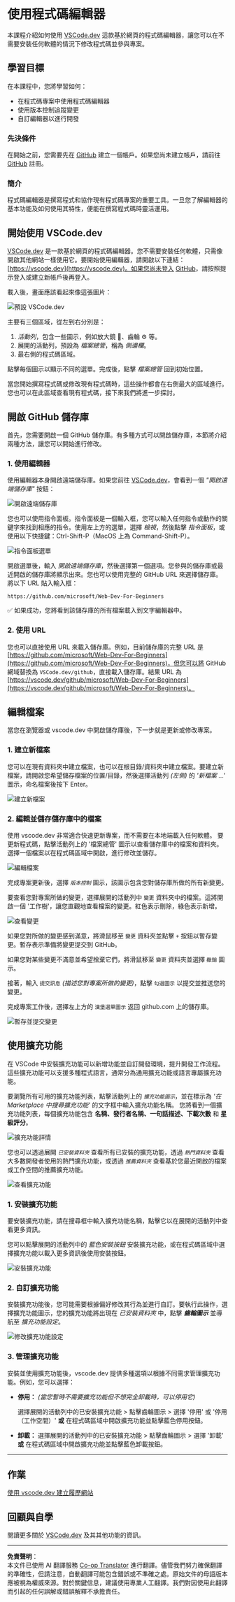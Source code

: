 <!--
CO_OP_TRANSLATOR_METADATA:
{
  "original_hash": "1ba61d96a11309a2a6ea507496dcf7e5",
  "translation_date": "2025-08-28T23:41:47+00:00",
  "source_file": "8-code-editor/1-using-a-code-editor/README.md",
  "language_code": "mo"
}
-->
# 使用程式碼編輯器

本課程介紹如何使用 [VSCode.dev](https://vscode.dev) 這款基於網頁的程式碼編輯器，讓您可以在不需要安裝任何軟體的情況下修改程式碼並參與專案。

<!----
TODO: 添加一張可選的圖片
![使用程式碼編輯器](../../../../translated_images/webdev101-vscode-dev.f53c14e8dad231ea09d9e07a2db4a01551d2dc6cdf21225038389e11156af023.mo.png)
> Sketchnote by [Author name](https://example.com)
---->

<!---
## 課前測驗
[課前測驗](https://ff-quizzes.netlify.app/web/quiz/3)
---->

## 學習目標

在本課程中，您將學習如何：

- 在程式碼專案中使用程式碼編輯器
- 使用版本控制追蹤變更
- 自訂編輯器以進行開發

### 先決條件

在開始之前，您需要先在 [GitHub](https://github.com) 建立一個帳戶。如果您尚未建立帳戶，請前往 [GitHub](https://github.com/) 註冊。

### 簡介

程式碼編輯器是撰寫程式和協作現有程式碼專案的重要工具。一旦您了解編輯器的基本功能及如何使用其特性，便能在撰寫程式碼時靈活運用。

## 開始使用 VSCode.dev

[VSCode.dev](https://vscode.dev) 是一款基於網頁的程式碼編輯器。您不需要安裝任何軟體，只需像開啟其他網站一樣使用它。要開始使用編輯器，請開啟以下連結：[https://vscode.dev](https://vscode.dev)。如果您尚未登入 [GitHub](https://github.com/)，請按照提示登入或建立新帳戶後再登入。

載入後，畫面應該看起來像這張圖片：

![預設 VSCode.dev](../../../../translated_images/default-vscode-dev.5d06881d65c1b3234ce50cd9ed3b0028e6031ad5f5b441bcbed96bfa6311f6d0.mo.png)

主要有三個區域，從左到右分別是：

1. _活動列_，包含一些圖示，例如放大鏡 🔎、齒輪 ⚙️ 等。
2. 展開的活動列，預設為 _檔案總管_，稱為 _側邊欄_。
3. 最右側的程式碼區域。

點擊每個圖示以顯示不同的選單。完成後，點擊 _檔案總管_ 回到初始位置。

當您開始撰寫程式碼或修改現有程式碼時，這些操作都會在右側最大的區域進行。您也可以在此區域查看現有程式碼，接下來我們將進一步探討。

## 開啟 GitHub 儲存庫

首先，您需要開啟一個 GitHub 儲存庫。有多種方式可以開啟儲存庫，本節將介紹兩種方法，讓您可以開始進行修改。

### 1. 使用編輯器

使用編輯器本身開啟遠端儲存庫。如果您前往 [VSCode.dev](https://vscode.dev)，會看到一個 _"開啟遠端儲存庫"_ 按鈕：

![開啟遠端儲存庫](../../../../translated_images/open-remote-repository.bd9c2598b8949e7fc283cdfc8f4050c6205a7c7c6d3f78c4b135115d037d6fa2.mo.png)

您也可以使用指令面板。指令面板是一個輸入框，您可以輸入任何指令或動作的關鍵字來找到相應的指令。使用左上方的選單，選擇 _檢視_，然後點擊 _指令面板_，或使用以下快捷鍵：Ctrl-Shift-P（MacOS 上為 Command-Shift-P）。

![指令面板選單](../../../../translated_images/palette-menu.4946174e07f426226afcdad707d19b8d5150e41591c751c45b5dee213affef91.mo.png)

開啟選單後，輸入 _開啟遠端儲存庫_，然後選擇第一個選項。您參與的儲存庫或最近開啟的儲存庫將顯示出來。您也可以使用完整的 GitHub URL 來選擇儲存庫。將以下 URL 貼入輸入框：

```
https://github.com/microsoft/Web-Dev-For-Beginners
```

✅ 如果成功，您將看到該儲存庫的所有檔案載入到文字編輯器中。

### 2. 使用 URL

您也可以直接使用 URL 來載入儲存庫。例如，目前儲存庫的完整 URL 是 [https://github.com/microsoft/Web-Dev-For-Beginners](https://github.com/microsoft/Web-Dev-For-Beginners)，但您可以將 GitHub 網域替換為 `VSCode.dev/github`，直接載入儲存庫。結果 URL 為 [https://vscode.dev/github/microsoft/Web-Dev-For-Beginners](https://vscode.dev/github/microsoft/Web-Dev-For-Beginners)。

## 編輯檔案

當您在瀏覽器或 vscode.dev 中開啟儲存庫後，下一步就是更新或修改專案。

### 1. 建立新檔案

您可以在現有資料夾中建立檔案，也可以在根目錄/資料夾中建立檔案。要建立新檔案，請開啟您希望儲存檔案的位置/目錄，然後選擇活動列 _(左側)_ 的 _'新檔案 ...'_ 圖示，命名檔案後按下 Enter。

![建立新檔案](../../../../translated_images/create-new-file.2814e609c2af9aeb6c6fd53156c503ac91c3d538f9cac63073b2dd4a7631f183.mo.png)

### 2. 編輯並儲存儲存庫中的檔案

使用 vscode.dev 非常適合快速更新專案，而不需要在本地端載入任何軟體。
要更新程式碼，點擊活動列上的 '檔案總管' 圖示以查看儲存庫中的檔案和資料夾。
選擇一個檔案以在程式碼區域中開啟，進行修改並儲存。

![編輯檔案](../../../../translated_images/edit-a-file.52c0ee665ef19f08119d62d63f395dfefddc0a4deb9268d73bfe791f52c5807a.mo.png)

完成專案更新後，選擇 _`版本控制`_ 圖示，該圖示包含您對儲存庫所做的所有新變更。

要查看您對專案所做的變更，選擇展開的活動列中 `變更` 資料夾中的檔案。這將開啟一個 '工作樹'，讓您直觀地查看檔案的變更。紅色表示刪除，綠色表示新增。

![查看變更](../../../../translated_images/working-tree.c58eec08e6335c79cc708c0c220c0b7fea61514bd3c7fb7471905a864aceac7c.mo.png)

如果您對所做的變更感到滿意，將滑鼠移至 `變更` 資料夾並點擊 `+` 按鈕以暫存變更。暫存表示準備將變更提交到 GitHub。

如果您對某些變更不滿意並希望捨棄它們，將滑鼠移至 `變更` 資料夾並選擇 `撤銷` 圖示。

接著，輸入 `提交訊息` _(描述您對專案所做的變更)_，點擊 `勾選圖示` 以提交並推送您的變更。

完成專案工作後，選擇左上方的 `漢堡選單圖示` 返回 github.com 上的儲存庫。

![暫存並提交變更](../../../../8-code-editor/images/edit-vscode.dev.gif)

## 使用擴充功能

在 VSCode 中安裝擴充功能可以新增功能並自訂開發環境，提升開發工作流程。這些擴充功能可以支援多種程式語言，通常分為通用擴充功能或語言專屬擴充功能。

要瀏覽所有可用的擴充功能列表，點擊活動列上的 _`擴充功能圖示`_，並在標示為 _'在 Marketplace 中搜尋擴充功能'_ 的文字框中輸入擴充功能名稱。
您將看到一個擴充功能列表，每個擴充功能包含 **名稱、發行者名稱、一句話描述、下載次數** 和 **星級評分**。

![擴充功能詳情](../../../../translated_images/extension-details.9f8f1fd4e9eb2de5069ae413119eb8ee43172776383ebe2f7cf640e11df2e106.mo.png)

您也可以透過展開 _`已安裝資料夾`_ 查看所有已安裝的擴充功能，透過 _`熱門資料夾`_ 查看大多數開發者使用的熱門擴充功能，或透過 _`推薦資料夾`_ 查看基於您最近開啟的檔案或工作空間的推薦擴充功能。

![查看擴充功能](../../../../translated_images/extensions.eca0e0c7f59a10b5c88be7fe24b3e32cca6b6058b35a49026c3a9d80b1813b7c.mo.png)

### 1. 安裝擴充功能

要安裝擴充功能，請在搜尋框中輸入擴充功能名稱，點擊它以在展開的活動列中查看更多資訊。

您可以點擊展開的活動列中的 _藍色安裝按鈕_ 安裝擴充功能，或在程式碼區域中選擇擴充功能以載入更多資訊後使用安裝按鈕。

![安裝擴充功能](../../../../8-code-editor/images/install-extension.gif)

### 2. 自訂擴充功能

安裝擴充功能後，您可能需要根據偏好修改其行為並進行自訂。要執行此操作，選擇擴充功能圖示，您的擴充功能將出現在 _已安裝資料夾_ 中，點擊 _**齒輪圖示**_ 並導航至 _擴充功能設定_。

![修改擴充功能設定](../../../../translated_images/extension-settings.21c752ae4f4cdb78a867f140ccd0680e04619d0c44bb4afb26373e54b829d934.mo.png)

### 3. 管理擴充功能

安裝並使用擴充功能後，vscode.dev 提供多種選項以根據不同需求管理擴充功能。例如，您可以選擇：

- **停用：** _(當您暫時不需要擴充功能但不想完全卸載時，可以停用它)_

    選擇展開的活動列中的已安裝擴充功能 > 點擊齒輪圖示 > 選擇 '停用' 或 '停用（工作空間）' **或** 在程式碼區域中開啟擴充功能並點擊藍色停用按鈕。

- **卸載：** 選擇展開的活動列中的已安裝擴充功能 > 點擊齒輪圖示 > 選擇 '卸載' **或** 在程式碼區域中開啟擴充功能並點擊藍色卸載按鈕。

---

## 作業

[使用 vscode.dev 建立履歷網站](https://github.com/microsoft/Web-Dev-For-Beginners/blob/main/8-code-editor/1-using-a-code-editor/assignment.md)

<!----
## 課後測驗
[課後測驗](https://ff-quizzes.netlify.app/web/quiz/4)
---->

## 回顧與自學

閱讀更多關於 [VSCode.dev](https://code.visualstudio.com/docs/editor/vscode-web?WT.mc_id=academic-0000-alfredodeza) 及其其他功能的資訊。

---

**免責聲明**：  
本文件已使用 AI 翻譯服務 [Co-op Translator](https://github.com/Azure/co-op-translator) 進行翻譯。儘管我們努力確保翻譯的準確性，但請注意，自動翻譯可能包含錯誤或不準確之處。原始文件的母語版本應被視為權威來源。對於關鍵信息，建議使用專業人工翻譯。我們對因使用此翻譯而引起的任何誤解或錯誤解釋不承擔責任。